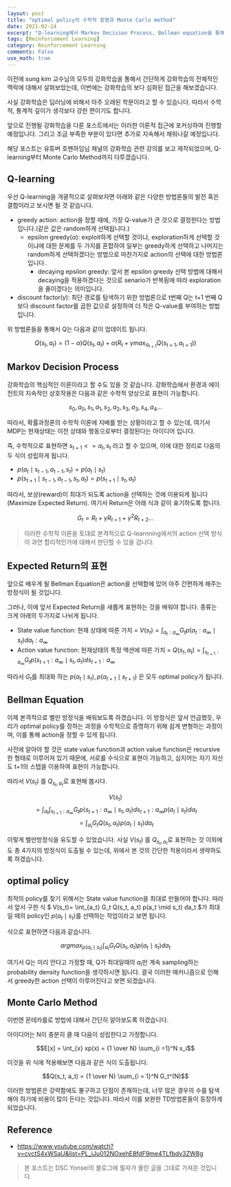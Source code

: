 ```yaml
---
layout: post
title: "optimal policy의 수학적 증명과 Monte Carlo method"
date: 2021-02-24
excerpt: "Q-learning에서 Markov Decision Process, Bellman equation을 통해 optimal policy를 증명하고 MC 방법에 대해 알아본다."
tags: [Reinforcement Learning]
category: Reinforcement Learning
comments: False
use_math: true
---
```



이전에 sung kim 교수님의 모두의 강화학습을 통해서 간단하게 강화학습의 전체적인 맥락에 대해서 살펴보았는데, 이번에는 강화학습의 보다 심화된 접근을 해보겠습니다.

사실 강화학습은 딥러닝에 비해서 아주 오래된 학문이라고 할 수 있습니다. 따라서 수학적, 통계적 깊이가 생각보다 강한 편이기도 합니다.

앞으로 진행될 강화학습을 다룬 포스트에서는 이러한 이론적 접근에 포커싱하여 진행할 예정입니다. 그리고 조금 부족한 부분이 있다면 추가로 지속해서 채워나갈 예정입니다.

해당 포스트는 유튜버 호펜하임님 채널의 강화학습 관련 강의를 보고 제작되었으며, Q-learning부터 Monte Carlo Method까지 다루겠습니다.

## Q-learning
우선 Q-learning을 개괄적으로 살펴보자면 아래와 같은 다양한 방법론들의 발전 혹은 결합이라고 보시면 될 것 같습니다.

* greedy action: action을 정할 때에, 가장 Q-value가 큰 것으로 결정한다는 방법입니다.(같은 값은 random하게 선택됩니다.)
	* epsilon greedy($\alpha$): exploit하게 선택할 것이냐, exploration하게 선택할 것이냐에 대한 문제를 두 가지를 혼합하여 일부는 greedy하게 선택하고 나머지는 random하게 선택하겠다는 방법으로 마찬가지로 action의 선택에 대한 방법론입니다.
		* decaying epsilon greedy: 앞서 본 epsilon greedy 선택 방법에 대해서 decaying을 적용하겠다는 것으로 senario가 반복됨에 따라 exploration을 줄이겠다는 의미입니다.
* discount factor($\gamma$): 최단 경로를 탐색하기 위한 방법론으로 t번째 Q는 t+1 번째 Q보다 discount factor를 곱한 값으로 설정하여 더 적은 Q-value를 부여하는 방법입니다.

위 방법론들을 통해서 Q는 다음과 같이 업데이트 됩니다.

$$Q(s_t, a_t) = (1 - \alpha) Q(s_t, a_t) + \alpha(R_t + \gamma max_{a_{t+1}} Q(s_{t+1}, a_{t+1}))$$

## Markov Decision Process
강화학습의 핵심적인 이론이라고 할 수도 있을 것 같습니다. 강화학습에서 환경과 에이전트의 지속적인 상호작용은 다음과 같은 수학적 양상으로 표현이 가능합니다.

$$s_0, a_0, s_1, a_1,s_2, a_2,s_3, a_3,s_4, a_4 …$$

따라서, 확률과정론의 수학적 이론에 지배를 받는 상황이라고 할 수 있는데, 여기서 MDP는 현재상태는 이전 상태와 행동으로부터 결정된다는 아이디어 입니다.

즉, 수학적으로 표현하면 $s_{t+1} <= a_t, s_t$ 라고 할 수 있으며, 이에 대한 정리로 다음의 두 식이 성립하게 됩니다.

* $p(a_t \mid s_{t-1}, a_{t-1}, s_{t}) = p(a_t \mid s_t)$
* $p(s_{t+1}\mid s_{t-1}, a_{t-1}, s_t, a_t) = p(s_{t+1}\mid s_t, a_t)$

따라서, 보상(reward)이 최대가 되도록 action을 선택하는 것에 이용되게 됩니다(Maximize Expected Return).
여기서 Return은 아래 식과 같이 표기하도록 합니다.

$$G_t = R_t + \gamma R_{t+1} + \gamma^2 R_{t+2} …$$

> 이러한 수학적 이론을 토대로 본격적으로 Q-learnning에서의 action 선택 방식이 과연 합리적인가에 대해서 판단할 수 있을 겁니다.

## Expected Return의 표현
앞으로 배우게 될 Bellman Equation은 action을 선택함에 있어 아주 간편하게 해주는 방정식이 될 것입니다.

그러나, 이에 앞서 Expected Return을 새롭게 표현하는 것을 배워야 합니다. 종류는 크게 아래의 두가지로 나뉘게 됩니다.

* State value function: 현재 상태에 따른 가치 = $V(s_t) = \int_{a_t : a_{\infty}} G_t p(a_t : a_{\infty} \mid s_t) d {a_t}: {a_{\infty}}$
* Action value function: 현재상태의 특정 액션에 따른 가치 = $Q(s_t, a_t) = \int_{s_{t+1} : a_{\infty}} G_t p(s_{t+1} : a_{\infty} \mid s_t, a_t) d {s_{t+1}}: {a_{\infty}}$

따라서 $G_t$를 최대화 하는 $p(a_t \mid s_t), p(a_{t+1}\mid s_{t+1})$ 은 모두 optimal policy가 됩니다.

## Bellman Equation
이제 본격적으로 벨만 방정식을 배워보도록 하겠습니다. 이 방정식은 앞서 언급했듯, 우리가 optimal policy를 정하는 과정을 수학적으로 증명하기 위해 쉽게 변형하는 과정이며, 이를 통해 action을 정할 수 있게 됩니다.

사전에 알아야 할 것은 state value function과 action value function은 recursive한 형태로 이루어져 있기 때문에, 서로를 수식으로 표현이 가능하고, 심지어는 자기 자신도 t+1의 스텝을 이용하여 표현이 가능합니다.

따라서 $V(s_t)$ 를 $Q_{s_t, a_t}$로 표현해 봅시다.

$$V(s_t)$$ 
$$= \int_{a_t} \int_{s_{t+1} : a_{\infty}} G_t p(s_{t+1}: a_{\infty} \mid s_t, a_t) d s_{t+1} : a_{\infty} p(a_t \mid s_t) da_t $$
$$ = \int_{a_t} G_t Q(s_t, a_t) p(a_t \mid s_t) da_t $$

이렇게 벨만방정식을 유도할 수 있었습니다. 사실  $V(s_t)$ 를 $Q_{s_t, a_t}$로 표현하는 것 이외에도 총 4가지의 방정식이 도출될 수 있는데, 위에서 본 것의 간단한 적용이라서 생략하도록 하겠습니다.

## optimal policy
최적의 policy를 찾기 위해서는 State value function을 최대로 만들어야 합니다. 따라서 앞서 구한 식 $ V(s_t)= \int_{a_t} G_t Q(s_t, a_t) p(a_t \mid s_t) da_t $가 최대일 때의  policy인 $p(a_t \mid s_t)$를 선택하는 작업이라고 보면 됩니다.

식으로 표현하면 다음과 같습니다.

$$argmax_{p(a_t \mid s_t)} \int_{a_t} G_t Q(s_t, a_t) p(a_t \mid s_t) da_t$$

여기서 Q는 미리 안다고 가정할 때, Q가 최대일때의 $a_t$만 계속 sampling하는 probability density function을 생각하시면 됩니다. 결국 이러한 매커니즘으로 인해서 greedy한 action 선택이 이루어진다고 보면 되겠습니다.

## Monte Carlo Method
이번엔 몬테카를로 방법에 대해서 간단히 알아보도록 하겠습니다.

아이디어는 N이 충분히 클 때 다음이 성립한다고 가정합니다. 

$$E[x] = \int_{x} xp(x) = {1 \over N} \sum_{i =1}^N x_i$$

이것을 위 식에 적용해보면 다음과 같은 식이 도출됩니다.

$$Q(s_t, a_t) = {1 \over N} \sum_{i = 1}^N G_t^(N)$$

이러한 방법론은 강력함에도 불구하고 단점이 존재하는데, 너무 많은 경우의 수를 탐색해야 하기에 비용이 많이 든다는 것입니다. 따라서 이를 보완한 TD방법론들이 등장하게 되었습니다.

## Reference 
* https://www.youtube.com/watch?v=cvctS4xWSaU&list=PL_iJu012NOxehE8fdF9me4TLfbdv3ZW8g 


> 본 포스트는 DSC Yonsei의 블로그에 필자가 올린 글을 그대로 가져온 것입니다.
